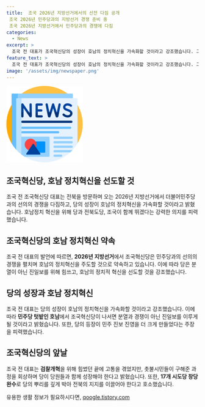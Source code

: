 ```yaml
---
title:  조국 2026년 지방선거에서의 선전 다짐 공개
 조국 2026년 민주당과의 지방선거 경쟁 준비 중
 조국 2026년 지방선거에서 민주당과의 경쟁에 다짐
categories:
  - News
excerpt: >
  조국 전 대표가 조국혁신당의 성장이 호남의 정치혁신을 가속화할 것이라고 강조했습니다. 그는 또한 2026년 지방선거에서 더불어민주당과의 선의의 경쟁을 약속하며, 당의 등장이 민주 진보 진영을 더 크게 만들었다고 주장했습니다. 또한, 전북도당과 조국이 함께 뛰어야 한다며 차기 당 대표 선출을 위한 전당대회에 출마 의사를 밝혔습니다.
feature_text: >
  조국 전 대표가 조국혁신당의 성장이 호남의 정치혁신을 가속화할 것이라고 강조했습니다. 그는 또한 2026년 지방선거에서 더불어민주당과의 선의의 경쟁을 약속하며, 당의 등장이 민주 진보 진영을 더 크게 만들었다고 주장했습니다. 또한, 전북도당과 조국이 함께 뛰어야 한다며 차기 당 대표 선출을 위한 전당대회에 출마 의사를 밝혔습니다.
image: '/assets/img/newspaper.png'
---
```


<p><img src="/assets/img/newspaper.png" alt="kimp 속보" /></p>

<h2>조국혁신당, 호남 정치혁신을 선도할 것</h2>

<p data-ke-size="size16">조국 전 조국혁신당 대표는 전북을 방문하며 오는 2026년 지방선거에서 더불어민주당과의 선의의 경쟁을 다짐하고, 당의 성장이 호남의 정치혁신을 가속화할 것이라고 밝혔습니다. 호남정치 혁신을 위해 당과 전북도당, 조국이 함께 뛰겠다는 강력한 의지를 피력했습니다.</p>

<h2>조국혁신당의 호남 정치혁신 약속</h2>

<p data-ke-size="size16">조국 전 대표의 발언에 따르면, <b>2026년 지방선거</b>에서 조국혁신당은 민주당과의 선의의 경쟁을 펼치며 호남의 정치혁신을 주도할 것으로 약속하고 있습니다. 이에 따라 당은 분열이 아닌 진일보를 위해 힘쓰고, 호남의 정치적 혁신을 선도할 것을 강조했습니다.</p>

<h2>당의 성장과 호남 정치혁신</h2>

<p data-ke-size="size16">조국 전 대표는 당의 성장이 호남의 정치혁신을 가속화할 것이라고 강조했습니다. 이에 따라 <b>민주당 텃밭인 호남</b>에서 조국혁신당이 나서면 분열과 경쟁이 아닌 진일보를 이루게 될 것이라고 밝혔습니다. 또한, 당의 등장이 민주 진보 진영을 더 크게 만들었다는 주장을 피력했습니다.</p>

<h2>조국혁신당의 앞날</h2>

<p data-ke-size="size16">조국 전 대표는 <b>검찰개혁</b>을 위해 힘썼던 끝에 고통을 겪었지만, 촛불시민들이 구해준 과정을 회상하며 당이 당원들과 함께 성장해야 한다고 밝혔습니다. 또한, <b>17개 시도당 창당 완수</b>로 당의 뿌리를 깊게 박아 전북의 지지를 이끌어야 한다고 호소했습니다.</p>
유용한 생활 정보가 필요하시다면, <a href="https://qoogle.tistory.com" rel="dofollow">qoogle.tistory.com</a>



